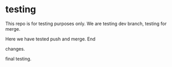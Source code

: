# testing
This repo is for testing purposes only. We are testing dev branch, testing for merge.

Here we have tested push and merge.
End

changes.

final testing.

